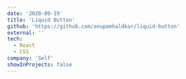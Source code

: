 ```yaml
---
date: '2020-09-19'
title: 'Liquid Button'
github: 'https://github.com/anupamhaldkar/liquid-button'
external: ''
tech:
  - React
  - CSS
company: 'Self'
showInProjects: false
---
```


